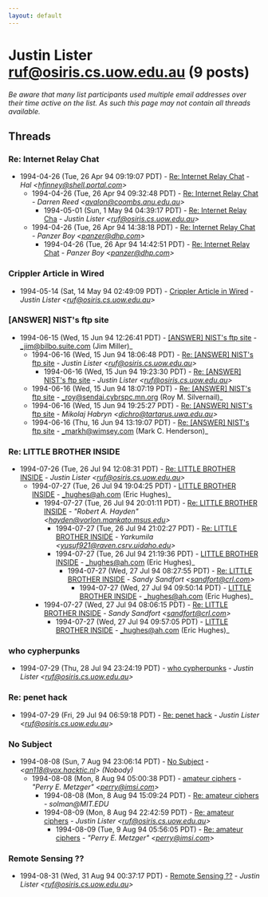 ```yaml
---
layout: default
---
```


# Justin Lister <ruf@osiris.cs.uow.edu.au> (9 posts)

_Be aware that many list participants used multiple email addresses over their time active on the list. As such this page may not contain all threads available._

## Threads

### Re: Internet Relay Chat
+ 1994-04-26 (Tue, 26 Apr 94 09:19:07 PDT) - [Re: Internet Relay Chat](/archive/1994/04/090b2fd66e8a3a6c965bd0b28d6f109bc50a90ba6beef3c640c56ceb222c1bb7) - _Hal \<hfinney@shell.portal.com\>_
  + 1994-04-26 (Tue, 26 Apr 94 09:32:48 PDT) - [Re: Internet Relay Chat](/archive/1994/04/1327c7f0be5741a038816641dd36818d75bbeb57ef3d13c8819a4010e80633ee) - _Darren Reed \<avalon@coombs.anu.edu.au\>_
    + 1994-05-01 (Sun, 1 May 94 04:39:17 PDT) - [Re: Internet Relay Cha](/archive/1994/05/beee74c17914e50a5d0156310a7520cb55e2eb0bfda1ab977d5f9e2452718448) - _Justin Lister \<ruf@osiris.cs.uow.edu.au\>_
  + 1994-04-26 (Tue, 26 Apr 94 14:38:18 PDT) - [Re: Internet Relay Chat](/archive/1994/04/79ed9bae3a6f4aa8d12bd5428c4c77f78f040b1928850c8af0680b128a20c1e2) - _Panzer Boy \<panzer@dhp.com\>_
    + 1994-04-26 (Tue, 26 Apr 94 14:42:51 PDT) - [Re: Internet Relay Chat](/archive/1994/04/e6d58605ac2675f239b6030f430c1970a0db20bc1351b2f9ab435b7ce3ebb1da) - _Panzer Boy \<panzer@dhp.com\>_

### Crippler Article in Wired
+ 1994-05-14 (Sat, 14 May 94 02:49:09 PDT) - [Crippler Article in Wired](/archive/1994/05/6fbb62c79e3edbf10bedbf62edf3bfc39e9a27c1808dd7ec7e1ee07883793719) - _Justin Lister \<ruf@osiris.cs.uow.edu.au\>_

### [ANSWER] NIST's ftp site
+ 1994-06-15 (Wed, 15 Jun 94 12:26:41 PDT) - [[ANSWER] NIST's ftp site](/archive/1994/06/6b408706a1d12bae3fda0d209a0461830a8191dc2a91d67b208812d397a679b9) - _jim@bilbo.suite.com (Jim Miller)_
  + 1994-06-16 (Wed, 15 Jun 94 18:06:48 PDT) - [Re: [ANSWER] NIST's ftp site](/archive/1994/06/d94adf0acf6d1f1dc17674d858e5d582316ea80b03d9bc7b377195fa961b17ab) - _Justin Lister \<ruf@osiris.cs.uow.edu.au\>_
    + 1994-06-16 (Wed, 15 Jun 94 19:23:30 PDT) - [Re: [ANSWER] NIST's ftp site](/archive/1994/06/e205269b50f8c059cb6e1f52a2c757073ba2eb964c9bc353d13a0f8c12174ef0) - _Justin Lister \<ruf@osiris.cs.uow.edu.au\>_
  + 1994-06-16 (Wed, 15 Jun 94 18:07:19 PDT) - [Re: [ANSWER] NIST's ftp site](/archive/1994/06/9f9595e6949461c723029229e83f0b07983c02a4b71094e6a620d630f2f4a8f8) - _roy@sendai.cybrspc.mn.org (Roy M. Silvernail)_
  + 1994-06-16 (Wed, 15 Jun 94 19:25:27 PDT) - [Re: [ANSWER] NIST's ftp site](/archive/1994/06/96ebb8e8f6cf81d167174d08c214f538ae30acb2ecf8f2c9fa48b2817f978937) - _Mikolaj Habryn \<dichro@tartarus.uwa.edu.au\>_
  + 1994-06-16 (Thu, 16 Jun 94 13:19:07 PDT) - [Re: [ANSWER] NIST's ftp site](/archive/1994/06/01b0dca68ad2b558ea7e1f77f2249a083161b8dc31d0482a0f4c6c5606831833) - _markh@wimsey.com (Mark C. Henderson)_

### Re: LITTLE BROTHER INSIDE
+ 1994-07-26 (Tue, 26 Jul 94 12:08:31 PDT) - [Re: LITTLE BROTHER INSIDE](/archive/1994/07/0c3a4758598ca4b7aab33258d4275cebe5d3f45802f4c17b5b8763236c750d54) - _Justin Lister \<ruf@osiris.cs.uow.edu.au\>_
  + 1994-07-27 (Tue, 26 Jul 94 19:04:25 PDT) - [LITTLE BROTHER INSIDE](/archive/1994/07/bb3a91dea6d6e68b75deca92a27dcf03e09af65536c64b7c25f0f66c1e3e9736) - _hughes@ah.com (Eric Hughes)_
    + 1994-07-27 (Tue, 26 Jul 94 20:01:11 PDT) - [Re: LITTLE BROTHER INSIDE](/archive/1994/07/575d79d46cd044608c233a95e75942708c52e7645726267c67ba1cef592b8a31) - _"Robert A. Hayden" \<hayden@vorlon.mankato.msus.edu\>_
      + 1994-07-27 (Tue, 26 Jul 94 21:02:27 PDT) - [Re: LITTLE BROTHER INSIDE](/archive/1994/07/2895c7f9194ab33f6983fc04bda82ade3dc1535f7f456467b925980dbb28bbb2) - _Yarkumila \<yusuf921@raven.csrv.uidaho.edu\>_
      + 1994-07-27 (Tue, 26 Jul 94 21:19:36 PDT) - [LITTLE BROTHER INSIDE](/archive/1994/07/401910afdf7d71a7540f694a8e355061f7b1196d53a4f4557acc4d9dfb0b4281) - _hughes@ah.com (Eric Hughes)_
        + 1994-07-27 (Wed, 27 Jul 94 08:27:55 PDT) - [Re: LITTLE BROTHER INSIDE](/archive/1994/07/de6a5e5a9c24859c7aeff17e918edc44a13827d1bc3aec7e97bdb9efe3a4aaec) - _Sandy Sandfort \<sandfort@crl.com\>_
          + 1994-07-27 (Wed, 27 Jul 94 09:50:14 PDT) - [LITTLE BROTHER INSIDE](/archive/1994/07/416f2807f3c62a7be5a610db3f26f15d5d23264429ac978a46911ca11076bf60) - _hughes@ah.com (Eric Hughes)_
    + 1994-07-27 (Wed, 27 Jul 94 08:06:15 PDT) - [Re: LITTLE BROTHER INSIDE](/archive/1994/07/824a6901cda6ea0487c12fcf018e548027595030c12cce710f737ff7f331bd58) - _Sandy Sandfort \<sandfort@crl.com\>_
      + 1994-07-27 (Wed, 27 Jul 94 09:57:05 PDT) - [LITTLE BROTHER INSIDE](/archive/1994/07/ec88ae4fb071f8b28e8d09b0ded2b6ae33aa0390defe26efb6d7852fb71278b1) - _hughes@ah.com (Eric Hughes)_

### who cypherpunks
+ 1994-07-29 (Thu, 28 Jul 94 23:24:19 PDT) - [who cypherpunks](/archive/1994/07/68f259a795fa75c909a48d7305a8ab1edec8c3c894b68293b439b17e492e6b8e) - _Justin Lister \<ruf@osiris.cs.uow.edu.au\>_

### Re: penet hack
+ 1994-07-29 (Fri, 29 Jul 94 06:59:18 PDT) - [Re: penet hack](/archive/1994/07/434a58ad864b94dbb081c9d1ab5e40469a3b89d84c96e5f73f3e1301ef7b3fd3) - _Justin Lister \<ruf@osiris.cs.uow.edu.au\>_

### No Subject
+ 1994-08-08 (Sun, 7 Aug 94 23:06:14 PDT) - [No Subject](/archive/1994/08/6999adf07affb0c48bec0a18441368d21b5fd92aec3299179dd2f58ada6a3981) - _\<an118@vox.hacktic.nl\> (Nobody)_
  + 1994-08-08 (Mon, 8 Aug 94 05:00:38 PDT) - [amateur ciphers](/archive/1994/08/39f63c85b48a4a6b985f61c541bbf445154351d4728f73b045448c607b7fc2ff) - _"Perry E. Metzger" \<perry@imsi.com\>_
    + 1994-08-08 (Mon, 8 Aug 94 15:09:24 PDT) - [Re: amateur ciphers](/archive/1994/08/655c8cd70b35755c4450ad0141f43670a435e3b6cb1c8060408a925613c0f851) - _solman@MIT.EDU_
    + 1994-08-09 (Mon, 8 Aug 94 22:42:59 PDT) - [Re: amateur ciphers](/archive/1994/08/62eae89f89ce40667affbfab4645bc25ed2537e9c8c3a353d0837f99c597f378) - _Justin Lister \<ruf@osiris.cs.uow.edu.au\>_
      + 1994-08-09 (Tue, 9 Aug 94 05:56:05 PDT) - [Re: amateur ciphers](/archive/1994/08/bf7ccf66bba047850ebbe930ae29dca8b7cf0eb09951a2a4025347e712ac93c2) - _"Perry E. Metzger" \<perry@imsi.com\>_

### Remote Sensing ??
+ 1994-08-31 (Wed, 31 Aug 94 00:37:17 PDT) - [Remote Sensing ??](/archive/1994/08/2e24c462fc883d302d0678659bd1a6686a6714e19e47b97f76c498177562a9bc) - _Justin Lister \<ruf@osiris.cs.uow.edu.au\>_

